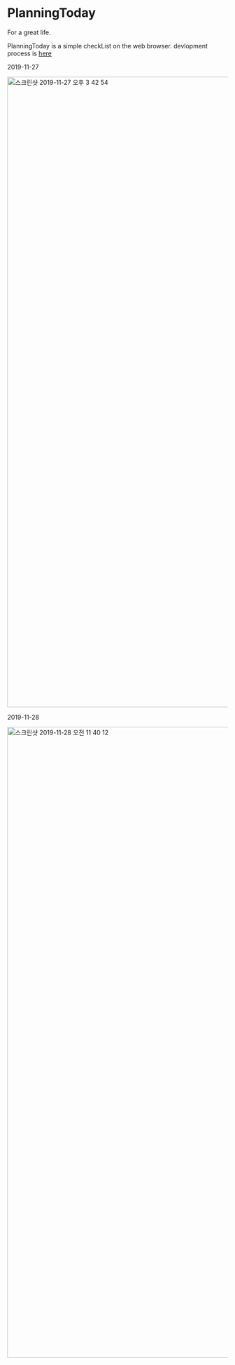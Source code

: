 # PlanningToday
For a great life.

PlanningToday is a simple checkList on the web browser. devlopment process is [here](https://medium.com/chan-tech/project/home)

2019-11-27

<img width="1438" alt="스크린샷 2019-11-27 오후 3 42 54" src="https://user-images.githubusercontent.com/42995061/69700195-36dee800-112d-11ea-9c15-c48cc201eb8d.png">

2019-11-28

<img width="1439" alt="스크린샷 2019-11-28 오전 11 40 12" src="https://user-images.githubusercontent.com/42995061/69772670-f0909400-11d3-11ea-8209-f9031471f493.png">